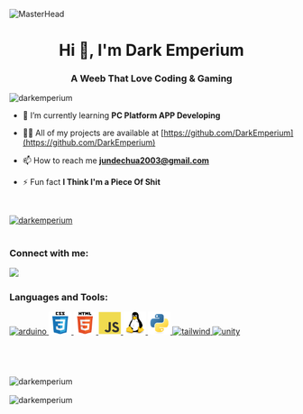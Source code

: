 ![MasterHead](https://i.pinimg.com/originals/04/6d/40/046d40e3c9ec72e87ff30c294bb768d7.jpg)

<h1 align="center">Hi 👋, I'm Dark Emperium</h1>
<h3 align="center">A Weeb That Love Coding & Gaming</h3>

<p align="left"> <img src="https://komarev.com/ghpvc/?username=darkemperium&label=Profile%20views&color=0e75b6&style=flat" alt="darkemperium" /> </p>

- 🌱 I’m currently learning **PC Platform APP Developing**

- 👨‍💻 All of my projects are available at [https://github.com/DarkEmperium](https://github.com/DarkEmperium)

- 📫 How to reach me **jundechua2003@gmail.com**

- ⚡ Fun fact **I Think I'm a Piece Of Shit**

<br>

<p align="left"> <a href="https://github.com/ryo-ma/github-profile-trophy"><img src="https://github-profile-trophy.vercel.app/?username=darkemperium" alt="darkemperium" /></a> </p>

#

<h3 align="left">Connect with me:</h3>
<p align="left">
<img id="image" src="https://lanyard.cnrad.dev/api/508126529847296002?theme=dark&bg=#ffffff&animated=true&hideDiscrim=false&borderRadius=30px&idleMessage=Probably%20doing%20something%20else...">
</p>

<h3 align="left">Languages and Tools:</h3>
<p align="left"> <a href="https://www.arduino.cc/" target="_blank" rel="noreferrer"> <img src="https://cdn.worldvectorlogo.com/logos/arduino-1.svg" alt="arduino" width="40" height="40"/> </a> <a href="https://www.w3schools.com/css/" target="_blank" rel="noreferrer"> <img src="https://raw.githubusercontent.com/devicons/devicon/master/icons/css3/css3-original-wordmark.svg" alt="css3" width="40" height="40"/> </a> <a href="https://www.w3.org/html/" target="_blank" rel="noreferrer"> <img src="https://raw.githubusercontent.com/devicons/devicon/master/icons/html5/html5-original-wordmark.svg" alt="html5" width="40" height="40"/> </a> <a href="https://developer.mozilla.org/en-US/docs/Web/JavaScript" target="_blank" rel="noreferrer"> <img src="https://raw.githubusercontent.com/devicons/devicon/master/icons/javascript/javascript-original.svg" alt="javascript" width="40" height="40"/> </a> <a href="https://www.linux.org/" target="_blank" rel="noreferrer"> <img src="https://raw.githubusercontent.com/devicons/devicon/master/icons/linux/linux-original.svg" alt="linux" width="40" height="40"/> </a> <a href="https://www.python.org" target="_blank" rel="noreferrer"> <img src="https://raw.githubusercontent.com/devicons/devicon/master/icons/python/python-original.svg" alt="python" width="40" height="40"/> </a> <a href="https://tailwindcss.com/" target="_blank" rel="noreferrer"> <img src="https://www.vectorlogo.zone/logos/tailwindcss/tailwindcss-icon.svg" alt="tailwind" width="40" height="40"/> </a> <a href="https://unity.com/" target="_blank" rel="noreferrer"> <img src="https://www.vectorlogo.zone/logos/unity3d/unity3d-icon.svg" alt="unity" width="40" height="40"/> </a> </p>

#
<br>

<p><img align="center" src="https://github-readme-stats.vercel.app/api?username=darkemperium&show_icons=true&locale=en" alt="darkemperium" /></p>

<p><img align="center" src="https://github-readme-streak-stats.herokuapp.com/?user=darkemperium&" alt="darkemperium" /></p>
